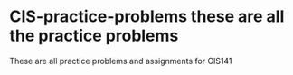 # CIS-practice-problems these are all the practice problems
These are all practice problems and assignments for CIS141
